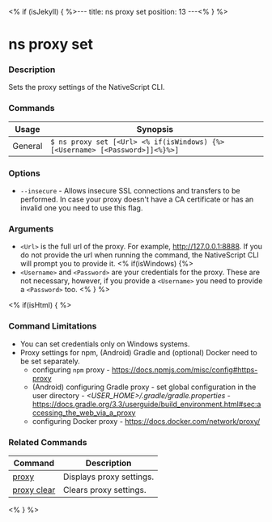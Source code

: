 <% if (isJekyll) { %>---
title: ns proxy set
position: 13
---<% } %>

# ns proxy set

### Description

Sets the proxy settings of the NativeScript CLI.

### Commands

Usage | Synopsis
------|-------
General | `$ ns proxy set [<Url> <% if(isWindows) {%>[<Username> [<Password>]]<%}%>]`

### Options

* `--insecure` - Allows insecure SSL connections and transfers to be performed. In case your proxy doesn't have a CA certificate or has an invalid one you need to use this flag.

### Arguments

* `<Url>` is the full url of the proxy. For example, http://127.0.0.1:8888. If you do not provide the url when running the command, the NativeScript CLI will prompt you to provide it.
<% if(isWindows) {%>
* `<Username>` and `<Password>` are your credentials for the proxy. These are not necessary, however, if you provide a `<Username>` you need to provide a `<Password>` too.
<% } %>

<% if(isHtml) { %>

### Command Limitations

* You can set credentials only on Windows systems.
* Proxy settings for npm, (Android) Gradle and (optional) Docker need to be set separately.
    * configuring `npm` proxy - https://docs.npmjs.com/misc/config#https-proxy
    * (Android) configuring Gradle proxy - set global configuration in the user directory - _<USER_HOME>/.gradle/gradle.properties_ - https://docs.gradle.org/3.3/userguide/build_environment.html#sec:accessing_the_web_via_a_proxy
    * configuring Docker proxy - https://docs.docker.com/network/proxy/

### Related Commands

Command | Description
----------|----------
[proxy](proxy.html) | Displays proxy settings.
[proxy clear](proxy-clear.html) | Clears proxy settings.
<% } %>
